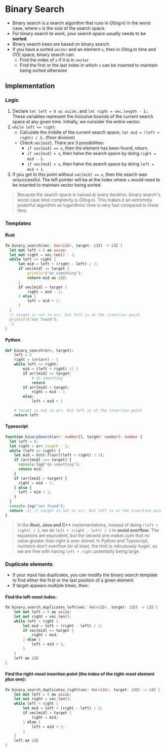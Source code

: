 # Binary Search

- Binary search is a search algorithm that runs in $O(\log n)$ in the worst case, where `n` is the size of the search space.
- For binary search to work, your search space usually needs to be **sorted**.
- Binary search trees are based on binary search.
- If you have a sorted `vector` and an element `x`, then in $O(\log n)$ time and $O(1)$ space, binary search can:
   - Find the index of `x` if it is in `vector`
   - Find the first or the last index in which `x` can be inserted to maintain being sorted otherwise

## Implementation

### Logic
1. Declare `let left = 0 as usize;` and `let right = vec.length - 1;`. These variables represent the inclusive bounds of the current search space at any given time. Initially, we consider the entire vector.
1. `while left <= right`:
   - Calculate the middle of the current search space, `let mid = (left + right) / 2;` (floor division)
   - Check `vec[mid]`. There are 3 possibilities:
        - `if vec[mid] == x`, then the element has been found, return.
        - `if vec[mid] > x`, then halve the search space by doing `right = mid - 1`.
        - `if vec[mid] < x`, then halve the search space by doing `left = mid + 1`.
1. If you get to this point without `vec[mid] == x`, then the search was unsuccessful. The left pointer will be at the index where `x` would need to be inserted to maintain vector being sorted.

> Because the search space is halved at every iteration, binary search's worst case time complexity is $O(\log n)$. This makes it an extremely powerful algorithm as logarithmic time is very fast compared to linear time.

### Templates
#### Rust
```rust
fn binary_search(vec: Vec<i32>, target: i32) -> i32 {
  let mut left = 0 as usize;
  let mut right = vec.len() - 1;
  while left <= right {
      let mid = left + (right - left) / 2;
      if vec[mid] == target {
          println!("do something");
          return mid as i32;
      }
      if vec[mid] > target {
          right = mid - 1;
      } else {
          left = mid + 1;
      }
  }
  // target is not in arr, but left is at the insertion point
  println!("not found");
  -1
}
```

#### Python
```py
def binary_search(arr, target):
    left = 0
    right = len(arr) - 1
    while left <= right:
        mid = (left + right) // 2
        if arr[mid] == target:
            # do something
            return
        if arr[mid] > target:
            right = mid - 1
        else:
            left = mid + 1
    
    # target is not in arr, but left is at the insertion point
    return left
```

#### Typescript
```ts
function binarySearch(arr: number[], target: number): number {
  let left = 0;
  let right = arr.length - 1;
  while (left <= right) {
    let mid = Math.floor((left + right) / 2);
    if (arr[mid] === target) {
      console.log("do something");
      return mid;
    }
    if (arr[mid] > target) {
      right = mid - 1;
    } else {
      left = mid + 1;
    }
  }
  console.log("not found");
  return -1; // target is not in arr, but left is at the insertion point
}
```

>  In the **Rust, Java and C++** implementations, instead of doing `(left + right) / 2`, we do `left + (right - left) / 2` to **avoid overflow**. The equations are equivalent, but the second one makes sure that no value greater than right is ever stored. In Python and Typescript, numbers don't overflow (or at least, the limit is ridiculously huge), so we are fine with having `left + right` potentially being large.

### Duplicate elements

- If your input has duplicates, you can modify the binary search template to find either the first or the last position of a given element. 
- If target appears multiple times, then:
  
#### Find the left-most index:
```rust
fn binary_search_duplicates_left(vec: Vec<i32>, target: i32) -> i32 {
    let mut left = 0 as usize;
    let mut right = vec.len();
    while left < right {
        let mid = left + (right - left) / 2;
        if vec[mid] >= target {
            right = mid;
        } else {
            left = mid + 1;
        }
    }
    left as i32
}
```

#### Find the right-most insertion point (the index of the right-most element plus one):
```rust
fn binary_search_duplicates_right(vec: Vec<i32>, target: i32) -> i32 {
    let mut left = 0 as usize;
    let mut right = vec.len();
    while left < right {
        let mid = left + (right - left) / 2;
        if vec[mid] > target {
            right = mid;
        } else {
            left = mid + 1;
        }
    }
    left as i32
}
```


